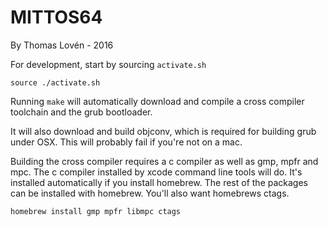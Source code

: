MITTOS64
========

By Thomas Lovén - 2016

For development, start by sourcing `activate.sh`

    source ./activate.sh

Running `make` will automatically download and compile a cross compiler
toolchain and the grub bootloader.

It will also download and build objconv, which is required for building grub
under OSX. This will probably fail if you're not on a mac.

Building the cross compiler requires a c compiler as well as gmp, mpfr and mpc.
The c compiler installed by xcode command line tools will do. It's installed
automatically if you install homebrew. The rest of the packages can be
installed with homebrew. You'll also want homebrews ctags.

    homebrew install gmp mpfr libmpc ctags
